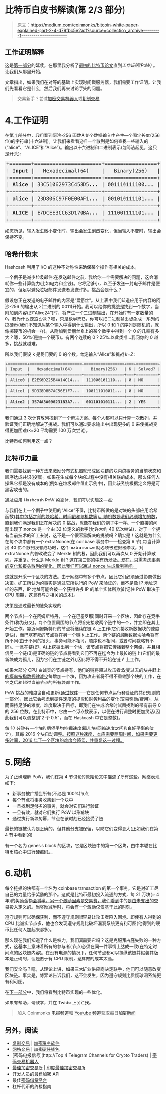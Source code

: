 # 比特币白皮书解读(第 2/3 部分)

> 原文：<https://medium.com/coinmonks/bitcoin-white-paper-explained-part-2-4-d79fbc5e2adf?source=collection_archive---------1----------------------->

## 工作证明解释

这是[第一部分](/@sgerov/bitcoin-white-paper-explained-part-1-4-16cba783146a)的延续，在那里我分析了[最初的比特币论文](https://bitcoin.org/bitcoin.pdf)直到*工作证明(PoW)* 。让我们从那里开始。

文章指出，如果我们在对等的基础上实现时间戳服务器，我们需要工作证明。让我们先看看它是什么，然后我们再来讨论手头的问题。

> 交易新手？尝试[加密交易机器人](/coinmonks/crypto-trading-bot-c2ffce8acb2a)或[复制交易](/coinmonks/top-10-crypto-copy-trading-platforms-for-beginners-d0c37c7d698c)

# 4.工作证明

在[第 1 部分](/@sgerov/bitcoin-white-paper-explained-part-1-4-16cba783146a)中，我们看到阿沙-256 函数从某个数据输入中产生一个固定长度(256 位)的字符串(十六进制)。让我们来看看这样一个散列是如何查找一些输入的(“alice”、“ALICE”和“Alice”)。输出以十六进制和二进制表示(为简洁起见，这只是开头):

![](img/6b3681eb5700cb8d938b8c5cc1272c81.png)

如您所见，输入发生微小变化时，输出会发生剧烈变化，但当输入不变时，输出会保持不变。

## 哈希什粉末

Hashcash 利用了 I/O 的这种不对称性来确保某个操作有相关的成本。

一个例子是减少垃圾邮件:在发送邮件之前，我给你一个需要解决的问题，这会消耗你一些计算能力(比如电力和金钱)。它将足够小，以至于发送一封电子邮件是便宜的，但足以避免垃圾邮件发送者发送许多。挑战会是什么？

假设您正在发送的电子邮件的内容是“爱丽丝”。从上表中我们知道应用于内容的阿沙-256 的输出从 3(二进制的 0011)开始。我可以给你的挑战是找到一个数字，当附加到内容(即“Alice24”)时，将产生一个二进制输出，在开始时有一定数量的 0。我为什么要这么做？嗯，只是数学而已。你可以把二进制输出想象成一系列的掷硬币(我们不知道从某个输入中得到什么输出，所以 0 和 1 的序列是随机的，就像掷硬币的机会一样)。从附加到爱丽丝身上的某个数字中得到一个 0 的几率有多大？嗯，50%(是抛一个硬币)。有两个连续的 0？25%.以此类推…我问你的 0 越多，挑战就越难。

所以我们假设 k 是我们要的 0 的个数。给定输入“Alice”和挑战 *k=2* :

![](img/b76461312fc219c9cd8379d995dac11a.png)

我们通过 3 次计算散列找到了一个解决方案。每个人都可以只计算一次散列，并验证我们正确地解决了挑战。我们可以通过要求输出中出现更多的 0 来使挑战变得更加困难(k=20 平均需要 100 万次尝试)。

比特币如何利用这一点？

## 比特币力量

我们需要找到一种方法来激励分布式机器就形成区块链的块内的事务的当前状态和顺序达成共识(投票)。如果在生成每个块的过程中没有相关联的成本，那么任何人操纵它都是没有成本的(例如在垃圾邮件阻止示例中)，因此该系统根据定义将是可黑客攻击的。

通过应用 Hashcash PoW 的变体，我们可以实现这一点:

与我们在上一个例子中使用的“Alice”不同，比特币所做的是对块的头部应用哈希函数[(其中包括之前的块哈希、时间戳和随机数等)。随机数是我们必须增加的](https://github.com/bitcoin/bitcoin/blob/4741ca5dc8fd364352ebae3ba9bfb701f1847d26/src/primitives/block.h#L107)[数](https://github.com/bitcoin/bitcoin/blob/4741ca5dc8fd364352ebae3ba9bfb701f1847d26/src/primitives/block.h#L29)，直到我们满足我们正在解决的 0 挑战，就像在我们的例子中一样。一个直接的问题出现了:nonce 是一个由 32 位定义的数字(允许大约 40 亿次尝试)，对于一个拥有当前技术的矿工来说，这不是一个很容易解决的挑战吗？确实是！这就是为什么在每个块中都有一个 extraNonce(在 coinbase 事务中——检查第 6 节),每当计算出 40 亿个散列没有成功时，这个 extra nonce 就必须被挖掘器修改。对 extraNonce 的修改改变了 Merkle 树的根，因此我们可以再次从 0 开始计算散列。并重复。什么是 Merkle 树？这在第三部的[中有所涉及。现在，只需考虑事务的变化和报头散列的变化，因此我们可以通过 nonce 生成散列空间。](/coinmonks/bitcoin-white-paper-explained-part-3-3-c06c1791a31b)

这就是开采一个区块的方法。由于网络中有多个节点，因此它们必须通过协商做出决策。矿工所认为的事实是通过它所执行的 PoW 来验证的，而不是像 IP 地址这样的东西，IP 地址可能会被一个获得许多 IP 的单个实体所欺骗(记住 PoW 取决于 CPU 周期，这具有与之相关的成本)。

决策是通过最长的链条实现的:

两个节点(一个在阿姆斯特丹，一个在巴塞罗那)同时开采一个区块，因此存在竞争条件(称为分叉)。每个位置周围的节点将首先接收两个链中的一个，并立即在其上开始工作。靠近阿姆斯特丹的节点将继续在链 A 上工作(它们接收新数据块的速度更快)，而巴塞罗那的节点将在另一个链 b 上工作。两个链的最新数据块哈希将有所不同(由于不同的报头，事务可能不相同，顺序也不相同，或者时间戳略有不同)。一旦在链(即，A)上挖掘出另一个块，该节点将把它传播到整个网络，并且相信另一个链(B)是正确的链的节点将看到它们不再在迄今为止最长的链上(它们的最新块成为孤儿，因为它们在主链之外),因此将不得不开始在链 A 上工作。

如果大部分 CPU 由诚实的节点持有，他们的链将超过攻击者:改变过去的块并赶上[的概率按指数规律减少](/coinmonks/bitcoin-white-paper-explained-part-3-3-c06c1791a31b)每增加一个块，因为攻击者将不得不重做那个块的工作，在它之后和超过当前节点的所有块都工作。

PoW 挑战的难度会自动更新([通过软件](https://github.com/bitcoin/bitcoin/blob/5961b23898ee7c0af2626c46d5d70e80136578d3/src/pow.cpp#L49)——它是任何节点运行和验证的共识规则的一部分)，因此它会考虑到硬件速度的提高和财务利益的变化(交易奖励/费用)，从而保持足够的难度。难度取决于目标，即我们在生成哈希时试图找到的带有前导 0 的 256 位数。在比特币中，它由一个浮点数表示，以便在进行调整时更加灵活(因此我们可以调整到“2 个 0.5”，而在 Hashcash 中它是整数)。

每 10 分钟有一个块的期望平均挖掘速度(孤儿块/网络速度之间的良好平衡的估计)，其每 2016 个块自动调整[。按照这种速度，本应需要两周时间，如果需要更多时间，2016 年下一个区块的难度会降低，并重复这一过程。](https://github.com/bitcoin/bitcoin/blob/0a8b7b4b33c9d78574627fc606267e2d8955cd1c/src/chainparams.cpp#L89)

# 5.网络

为了正确理解 PoW，我们在第 4 节讨论的原始论文中描述了所有这些。网络表现如下:

*   新事务被广播到所有(不必是 100%)节点
*   每个节点将事务收集到一个块中
*   一旦找到足够多的事务，就会对它们进行验证
*   一旦有效，就对它们执行 PoW 以形成块
*   通过执行新块的幂，节点在该时刻已经接受了链

最长的链被认为是正确的，但其他分支被保留，以防它们变得更大(正如我们在第 4 节中看到的)

有一个名为 genesis block 的区块，它是区块链中的第一个区块，由中本聪在比特币核心中进行[硬编码。](https://github.com/bitcoin/bitcoin/blob/0a8b7b4b33c9d78574627fc606267e2d8955cd1c/src/chainparams.cpp#L38)

# 6.动机

每个挖掘的块都有一个名为 coinbase transaction 的第一个事务。它是对矿工尽自己的力量给予奖励的那个。这就是比特币最初投入流通的方式，每 21 万块(~ 4 年)的奖励金额[会减半。另一个激励因素是交易费，我们看到](https://github.com/bitcoin/bitcoin/blob/a07e8caa5d5000286604458e6887f57fec7fdcbb/src/validation.cpp#L1128)中的[是由未支出的交易投入定义的。当奖励减半时，将会有一个激励仅仅基于此的时刻。](/@sgerov/bitcoin-white-paper-explained-part-1-4-16cba783146a)

遵守规则可以确保获利，而不遵守规则很容易让攻击者陷入困境。即使有人得到的 CPU 比诚实节点多，他也会发现遵守规则比破坏漏洞系统更有利可图(他得到的硬币比任何人加起来都多)。

那么现在我们知道了什么是权力，我们真需要它吗？这是克服拜占庭失败的一种方式，这基本上意味着所有的参与者(节点)必须在同一件事情上达成一致(在特定时间点的区块链内容)。在没有电源的情况下，任何节点都可以操纵该链并假装其版本是正确的，但是由于有 CPU 限制，这样做的成本太高。

我们安全吗？嗯，从理论上讲，如果三大矿业供应商决定联手，他们可以随意改变区块链。事实是，博弈论告诉我们，这不会发生，因为遵守规则比质疑球洞系统更有利可图。

在[下一部分](/coinmonks/bitcoin-white-paper-explained-part-3-3-c06c1791a31b)中，我们将看到比特币实现的一些优化。

如果有帮助，请鼓掌，并在 Twitte 上关注我。

> 加入 Coinmonks [电报频道](https://t.me/coincodecap)和 [Youtube 频道](https://www.youtube.com/c/coinmonks/videos)获取每日[加密新闻](http://coincodecap.com/)

## 另外，阅读

*   [复制交易](/coinmonks/top-10-crypto-copy-trading-platforms-for-beginners-d0c37c7d698c) | [加密税务软件](/coinmonks/crypto-tax-software-ed4b4810e338)
*   [网格交易](https://coincodecap.com/grid-trading) | [加密硬件钱包](/coinmonks/the-best-cryptocurrency-hardware-wallets-of-2020-e28b1c124069)
*   [密码电报信号](http://Top 4 Telegram Channels for Crypto Traders) | [密码交易机器人](/coinmonks/crypto-trading-bot-c2ffce8acb2a)
*   [最佳加密交易所](/coinmonks/crypto-exchange-dd2f9d6f3769) | [印度最佳加密交易所](/coinmonks/bitcoin-exchange-in-india-7f1fe79715c9)
*   开发人员的最佳加密 API
*   最佳[密码借贷平台](/coinmonks/top-5-crypto-lending-platforms-in-2020-that-you-need-to-know-a1b675cec3fa)
*   杠杆代币的终极指南